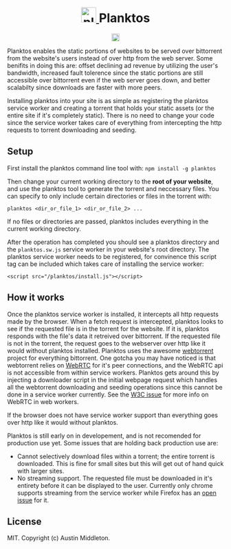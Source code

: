 <h1 align="center">
  <a href="http://www.planktos.xyz/">
    <img src="http://www.planktos.xyz/planktos-logo.png" width="35" alt="planktos">
  </a>
  Planktos
</h1>
<p align="center">
   <a href="https://badge.fury.io/js/planktos">
     <img src="https://badge.fury.io/js/planktos.svg" alt="npm version" height="18">
   </a>
</p>

Planktos enables the static portions of websites to be served over bittorrent from the website's users instead of over http from the web server. Some benifits in doing this are: offset declining ad revenue by utilizing the user's bandwidth, increased fault tolerence since the static portions are still accessible over bittorrent even if the web server goes down, and better scalabilty since downloads are faster with more peers.

Installing planktos into your site is as simple as registering the planktos service worker and creating a torrent that holds your static assets (or the entire site if it's completely static). There is no need to change your code since the service worker takes care of everything from intercepting the http requests to torrent downloading and seeding.

## Setup

First install the planktos command line tool with: `npm install -g planktos`

Then change your current working directory to the **root of your website**, and use the planktos tool to generate the torrent and neccessary files. You can specify to only include certain directories or files in the torrent with:

`planktos <dir_or_file_1> <dir_or_file_2> ...`

If no files or directories are passed, planktos includes everything in the current working directory.

After the operation has completed you should see a planktos directory and the `planktos.sw.js` service worker in your website's root directory. The planktos service worker needs to be registered, for convinence this script tag can be included which takes care of installing the service worker:

`<script src="/planktos/install.js"></script>`

## How it works

Once the planktos service worker is installed, it intercepts all http requests made by the browser. When a fetch request is intercepted, planktos looks to see if the requested file is in the torrent for the website. If it is, planktos responds with the file's data it retreived over bittorrent. If the requested file is not in the torrent, the request goes to the webserver over http like it would without planktos installed. Planktos uses the awesome [webtorrent](https://github.com/feross/webtorrent) project for everything bittorrent. One gotcha you may have noticed is that webtorrent relies on [WebRTC](https://developer.mozilla.org/en-US/docs/Web/API/WebRTC_API) for it's peer connections, and the WebRTC api is not accessible from within service workers. Planktos gets around this by injecting a downloader script in the initial webpage request which handles all the webtorrent downloading and seeding operations since this cannot be done in a service worker currently. See the [W3C issue](https://github.com/w3c/webrtc-pc/issues/230) for more info on WebRTC in web workers.

If the browser does not have service worker support than everything goes over http like it would without planktos.

Planktos is still early on in developement, and is not recomended for production use yet. Some issues that are holding back production use are:
 * Cannot selectively download files within a torrent; the entire torrent is downloaded. This is fine for small sites but this will get out of hand quick with larger sites.
 * No streaming support. The requested file must be downloaded in it's entirety before it can be displayed to the user. Currently only chrome supports streaming from the service worker while Firefox has an [open issue](https://bugzilla.mozilla.org/show_bug.cgi?id=1128959) for it.

## License

MIT. Copyright (c) Austin Middleton.
